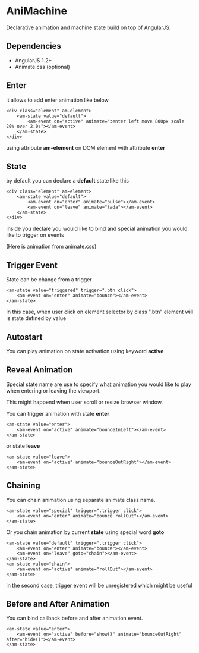 AniMachine
==========

Declarative animation and machine state build on top of AngularJS.

Dependencies
------------
- AngularJS 1.2+
- Animate.css (optional)

Enter
--------

it allows to add enter animation like below
```
<div class="element" am-element>
	<am-state value="default">
		<am-event on="active" animate=":enter left move 800px scale 20% over 2.0s"></am-event>
	</am-state>
</div>
```
using attribute __am-element__ on DOM element with attribute __enter__

State
-----

by default you can declare a __default__ state like this
```
<div class="element" am-element>
	<am-state value="default">
		<am-event on="enter" animate="pulse"></am-event>
		<am-event on="leave" animate="tada"></am-event>
	</am-state>
</div>
```

inside you declare you would like to bind and special animation you would like to trigger on events

(Here is animation from animate.css)

Trigger Event
--------------

State can be change from a trigger
```
<am-state value="triggered" trigger=".btn click">
	<am-event on="enter" animate="bounce"></am-event>
</am-state>
```

In this case, when user click on element selector by class ".btn" element will is state defined by value

Autostart
---------

You can play animation on state activation using keyword __active__

Reveal Animation
----------------

Special state name are use to specify what animation you would like to play when entering or leaving the viewport.

This might happend when user scroll or resize browser window.

You can trigger animation with state __enter__
```
<am-state value="enter">
	<am-event on="active" animate="bounceInLeft"></am-event>
</am-state>
```

or state __leave__
```
<am-state value="leave">
	<am-event on="active" animate="bounceOutRight"></am-event>
</am-state>
```

Chaining
--------

You can chain animation using separate animate class name.

```
<am-state value="special" trigger=".trigger click">
	<am-event on="enter" animate="bounce rollOut"></am-event>
</am-state>
```

Or you chain animation by current __state__ using special word __goto__ 

```
<am-state value="default" trigger=".trigger click">
	<am-event on="enter" animate="bounce"></am-event>
	<am-event on="leave" goto="chain"></am-event>
</am-state>
<am-state value="chain">
	<am-event on="active" animate="rollOut"></am-event>
</am-state>
```

in the second case, trigger event will be unregistered which might be useful

Before and After Animation
--------------------------

You can bind callback before and after animation event.

```
<am-state value="enter">
	<am-event on="active" before="show()" animate="bounceOutRight" after="hide()"></am-event>
</am-state>
```